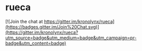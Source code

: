 # rueca

[![Join the chat at https://gitter.im/kronolynx/rueca](https://badges.gitter.im/Join%20Chat.svg)](https://gitter.im/kronolynx/rueca?utm_source=badge&utm_medium=badge&utm_campaign=pr-badge&utm_content=badge)
